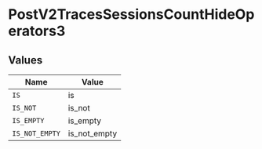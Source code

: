 # PostV2TracesSessionsCountHideOperators3


## Values

| Name           | Value          |
| -------------- | -------------- |
| `IS`           | is             |
| `IS_NOT`       | is_not         |
| `IS_EMPTY`     | is_empty       |
| `IS_NOT_EMPTY` | is_not_empty   |